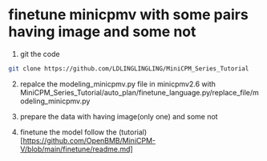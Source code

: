 # finetune minicpmv with some pairs having image and some not

1. git the code
```bash
git clone https://github.com/LDLINGLINGLING/MiniCPM_Series_Tutorial
```
2. repalce the modeling_minicpmv.py file in minicpmv2.6 with MiniCPM_Series_Tutorial/auto_plan/finetune_language.py/replace_file/modeling_minicpmv.py

3. prepare the data with having image(only one) and some not

4. finetune the model follow the (tutorial)[https://github.com/OpenBMB/MiniCPM-V/blob/main/finetune/readme.md]